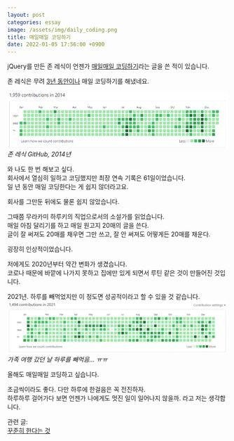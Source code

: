 ```yaml
---
layout: post
categories: essay
image: /assets/img/daily_coding.png
title: 매일매일 코딩하기
date: 2022-01-05 17:56:00 +0900
---
```

jQuery를 만든 존 레식이 언젠가 [매일매일 코딩하기](https://johnresig.com/blog/write-code-every-day/)라는 글을 쓴 적이 있습니다.

존 레식은 무려 [3년 동안이나](https://github.com/jeresig?tab=overview&from=2014-12-01&to=2014-12-31) 매일 코딩하기를 해냈네요.

![](/assets/img/john_resig.png)  
*존 레식 GitHub, 2014년*

와 나도 한 번 해보고 싶다.  
회사에서 열심히 일하고 코딩했지만 최장 연속 기록은 61일이었습니다.  
일 년 동안 매일 코딩한다는 게 쉽지 않더라고요.

회사를 그만둔 뒤에도 물론 쉽지 않았습니다.

그때쯤 무라카미 하루키의 직업으로서의 소설가를 읽었습니다.  
매일 아침 달리기를 하고 매일 원고지 20매의 글을 쓴다.  
글이 잘 써져도 20매를 채우면 그만 쓰고, 잘 안 써져도 어떻게든 20매를 채운다.

굉장히 인상적이었습니다.

저에게도 2020년부터 약간 변화가 생겼습니다.  
코로나 때문에 바깥에 나가지 못하고 집에만 있게 되면서 루틴 같은 것이 만들어진 것입니다.

2021년. 하루를 빼먹었지만 이 정도면 성공적이라고 할 수 있을 것 같습니다.  
![](/assets/img/daily_coding.png)  
*가족 여행 갔던 날 하루를 빼먹음... ㅠㅠ*

올해도 매일매일 코딩하고 싶습니다.

조금씩이라도 좋다. 다만 하루에 한걸음은 꼭 전진하자.  
하루하루 걸어가다 보면 언젠가 나에게도 멋진 일이 일어나지 않을까. 라고 저는 생각합니다.

관련 글:  
[꾸준히 한다는 것](/essay/2021/12/14/steady.html)
